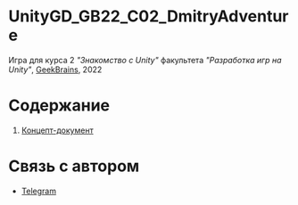# UnityGD_GB22_C02_DmitryAdventure
Игра для курса 2 *"Знакомство с Unity"* факультета *"Разработка игр на Unity"*, [GeekBrains](https://gb.ru/), 2022

# Содержание 

1. [Концепт-документ](Docs/Concept.md)

# Связь с автором 
- [Telegram](https://t.me/vegiwoo)
